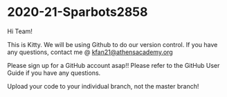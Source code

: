 # 2020-21-Sparbots2858

Hi Team! 

This is Kitty. We will be using Github to do our version control. If you have any questions, contact me @ kfan21@athensacademy.org

Please sign up for a GitHub account asap!! Please refer to the GitHub User Guide if you have any questions. 

Upload your code to your individual branch, not the master branch!
